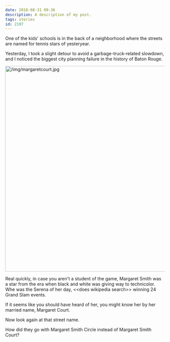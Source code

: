 ```yaml
---
date: 2018-08-31 09:36
description: A description of my post.
tags: stories
id: 2197
---
```

One of the kids' schools is in the back of a neighborhood where the streets are named for tennis stars of yesteryear.

Yesterday, I took a slight detour to avoid a garbage-truck-related slowdown, and I noticed the biggest city planning failure in the history of Baton Rouge.
<!--more-->
<a class="lightview centered" href="/img/margaretcourt.jpg" data-lightview-caption="" data-lightview-group="group1"><img src="/img/margaretcourt.jpg" alt="/img/margaretcourt.jpg" width="650px"><br><span class="caption"></span></a>

Real quickly, in case you aren't a student of the game, Margaret Smith was a star from the era when black and white was giving way to technicolor.  Whe was the Serena of her day, &lt;&lt;does wikipedia search&gt;&gt; winning 24 Grand Slam events.

If it seems like you should have heard of her, you might know her by her married name, Margaret Court.

Now look again at that street name.

How did they go with Margaret Smith Circle instead of Margaret Smith Court?